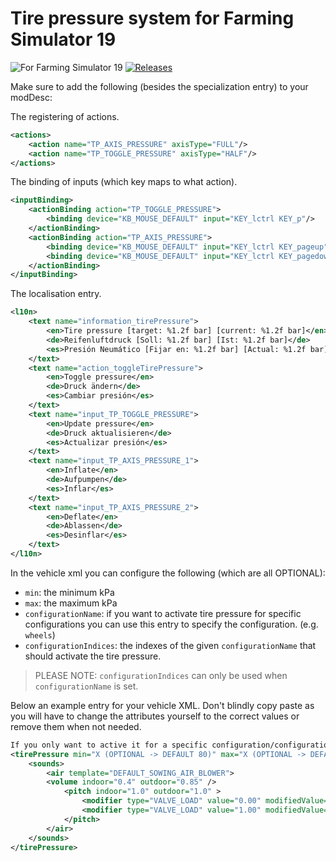 # Tire pressure system for Farming Simulator 19

![For Farming Simulator 19](https://img.shields.io/badge/Farming%20Simulator-19-FF7C00.svg) [![Releases](https://img.shields.io/github/release/stijnwop/guidanceSteering.svg)](https://github.com/stijnwop/guidanceSteering/releases)

Make sure to add the following (besides the specialization entry) to your modDesc:

The registering of actions.
```xml
<actions>
    <action name="TP_AXIS_PRESSURE" axisType="FULL"/>
    <action name="TP_TOGGLE_PRESSURE" axisType="HALF"/>
</actions>
```

The binding of inputs (which key maps to what action).
```xml
<inputBinding>
    <actionBinding action="TP_TOGGLE_PRESSURE">
        <binding device="KB_MOUSE_DEFAULT" input="KEY_lctrl KEY_p"/>
    </actionBinding>
    <actionBinding action="TP_AXIS_PRESSURE">
        <binding device="KB_MOUSE_DEFAULT" input="KEY_lctrl KEY_pageup" axisComponent="+"/>
        <binding device="KB_MOUSE_DEFAULT" input="KEY_lctrl KEY_pagedown" axisComponent="-"/>
    </actionBinding>
</inputBinding>
```

The localisation entry.
```xml
<l10n>
    <text name="information_tirePressure">
        <en>Tire pressure [target: %1.2f bar] [current: %1.2f bar]</en>
        <de>Reifenluftdruck [Soll: %1.2f bar] [Ist: %1.2f bar]</de>
        <es>Presión Neumático [Fijar en: %1.2f bar] [Actual: %1.2f bar]</es>
    </text>
    <text name="action_toggleTirePressure">
        <en>Toggle pressure</en>
        <de>Druck ändern</de>
        <es>Cambiar presión</es>
    </text>
    <text name="input_TP_TOGGLE_PRESSURE">
        <en>Update pressure</en>
        <de>Druck aktualisieren</de>
        <es>Actualizar presión</es>
    </text>
    <text name="input_TP_AXIS_PRESSURE_1">
        <en>Inflate</en>
        <de>Aufpumpen</de>
        <es>Inflar</es>
    </text>
    <text name="input_TP_AXIS_PRESSURE_2">
        <en>Deflate</en>
        <de>Ablassen</de>
        <es>Desinflar</es>
    </text>
</l10n>
```

In the vehicle xml you can configure the following (which are all OPTIONAL):
- `min`: the minimum kPa
- `max`: the maximum kPa
- `configurationName`: if you want to activate tire pressure for specific configurations you can use this entry to specify the configuration. (e.g. `wheels`)
- `configurationIndices`: the indexes of the given `configurationName` that should activate the tire pressure.

>PLEASE NOTE: `configurationIndices` can only be used when `configurationName` is set.

Below an example entry for your vehicle XML.
Don't blindly copy paste as you will have to change the attributes yourself to the correct values or remove them when not needed.
```xml
If you only want to active it for a specific configuration/configurations you will have to set the configurationName and configurationIndices attributes.
<tirePressure min="X (OPTIONAL -> DEFAULT 80)" max="X (OPTIONAL -> DEFAULT 180)" configurationName="wheels (OPTIONAL)" configurationIndices="2 8 9 (INDEXES OF THE CONFIGURATION)">
    <sounds>
        <air template="DEFAULT_SOWING_AIR_BLOWER">
        <volume indoor="0.4" outdoor="0.85" />
            <pitch indoor="1.0" outdoor="1.0" >
                <modifier type="VALVE_LOAD" value="0.00" modifiedValue="0.80" />
                <modifier type="VALVE_LOAD" value="1.00" modifiedValue="1.20" />
            </pitch>
        </air>
    </sounds>
</tirePressure>
```
